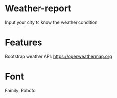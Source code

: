 # Weather-report
Input your city to know the weather condition

# Features
Bootstrap
weather API: https://openweathermap.org

# Font
Family: Roboto
